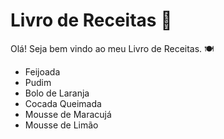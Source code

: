 # Livro de Receitas :book:

Olá! Seja bem vindo ao meu Livro de Receitas. :plate_with_cutlery:

- Feijoada 
- Pudim 
- Bolo de Laranja
- Cocada Queimada
- Mousse de Maracujá
- Mousse de Limão
